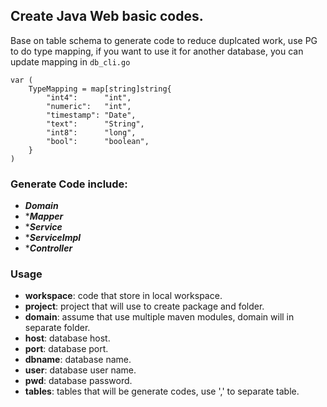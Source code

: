 ## Create  Java Web basic codes. 
Base on table schema to generate code to reduce duplcated work, use PG to do type mapping, if you want to use it for another database, you can update mapping in `db_cli.go`
```
var (
	TypeMapping = map[string]string{
		"int4":      "int",
		"numeric":   "int",
		"timestamp": "Date",
		"text":      "String",
		"int8":      "long",
		"bool":      "boolean",
	}
)
```

### Generate Code include: 
- ***Domain***
- ****Mapper***
- ****Service***
- ****ServiceImpl***
- ****Controller***

### Usage
- **workspace**: code that store in local workspace.
- **project**: project that will use to create package and folder.
- **domain**: assume that use multiple maven modules, domain will in separate folder.
- **host**: database host.
- **port**: database port.
- **dbname**: database name.
- **user**: database user name.
- **pwd**: database password.
- **tables**: tables that will be generate codes, use ',' to separate table.



